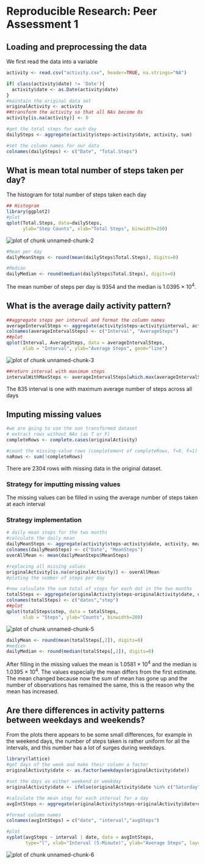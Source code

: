 # Reproducible Research: Peer Assessment 1
## Loading and preprocessing the data
We first read the data into a variable

```r
activity <- read.csv("activity.csv", header=TRUE, na.strings="NA")

if( class(activity$date) != 'Date'){
  activity$date <- as.Date(activity$date)
}
#maintain the original data set
originalActivity <- activity
##transform the activity so that all NAs become 0s
activity[is.na(activity)] <- 0

#get the total steps for each day
dailySteps <- aggregate(activity$steps~activity$date, activity, sum)

#set the column names for our data
colnames(dailySteps) <- c("Date", "Total.Steps")
```

## What is mean total number of steps taken per day?
The histogram for total number of steps taken each day

```r
## Histogram
library(ggplot2)
#plot
qplot(Total.Steps, data=dailySteps, 
      ylab="Step Counts", xlab="Total Steps", binwidth=250)
```

![plot of chunk unnamed-chunk-2](figure/unnamed-chunk-2.png) 

```r
#Mean per day
dailyMeanSteps <- round(mean(dailySteps$Total.Steps), digits=0)

#Median
dailyMedian <- round(median(dailySteps$Total.Steps), digits=0)
```

The mean number of steps per day is 9354 and the median is 1.0395 &times; 10<sup>4</sup>.

## What is the average daily activity pattern?

```r
##aggregate steps per interval and format the column names
averageIntervalSteps <- aggregate(activity$steps~activity$interval, activity, mean)
colnames(averageIntervalSteps) <- c("Interval", "AverageSteps")
##plot
qplot(Interval, AverageSteps, data = averageIntervalSteps, 
      xlab = "Interval", ylab="Average Steps", geom="line")
```

![plot of chunk unnamed-chunk-3](figure/unnamed-chunk-3.png) 

```r
##return interval with maximum steps
intervalWithMaxSteps <- averageIntervalSteps[which.max(averageIntervalSteps$Average),1]
```

The 835 interval is one with maximum average number of steps across all days

## Imputing missing values

```r
#we are going to use the non transformed dataset
# extract rows without NAs (as T or F)
completeRows <- complete.cases(originalActivity)

#count the missing-value rows (completement of completeRows, T=0, F=1)
naRows <- sum(!completeRows)
```

There are 2304 rows with missing data in the original dataset.

### Strategy for imputting missing values
The missing values can be filled in using the average number of steps taken at each interval

### Strategy implementation

```r
# daily mean steps for the two months
#calculate the daily mean
dailyMeanSteps <- aggregate(activity$steps~activity$date, activity, mean)
colnames(dailyMeanSteps) <- c("Date", "MeanSteps")
overAllMean <- mean(dailyMeanSteps$MeanSteps)

#replacing all missing values
originalActivity[is.na(originalActivity)] <- overAllMean
#ploting the number of steps per day

#now calculate the sum total of steps for each dat in the two months
totalSteps <- aggregate(originalActivity$steps~originalActivity$date, originalActivity, sum)
colnames(totalSteps) <- c("dates","step")
##plot
qplot(totalSteps$step, data = totalSteps, 
      xlab = "Steps", ylab="Counts", binwidth=200)
```

![plot of chunk unnamed-chunk-5](figure/unnamed-chunk-5.png) 

```r
dailyMean <- round(mean(totalSteps[,2]), digits=0)
#median
dailyMedian <- round(median(totalSteps[,2]), digits=0)
```

After filling in the missing values the mean is 1.0581 &times; 10<sup>4</sup> and the median is 1.0395 &times; 10<sup>4</sup>.
The values especially the mean differs from the first estimate.
The mean changed because now the sum of mean has gone up and the number of observations has remained the same, 
this is the reason why the mean has increased.

## Are there differences in activity patterns between weekdays and weekends?
From the plots there appears to be some small differences, for example in the weekend days, the number of steps taken is rather
uniform for all the intervals, and this number has a lot of surges during weekdays.

```r
library(lattice)
#get days of the week and make their column a factor
originalActivity$date <- as.factor(weekdays(originalActivity$date))

#set the days as either weekend or weekday
originalActivity$date <- ifelse(originalActivity$date %in% c("Saturday", "Sunday"), "weekend","weekday")

#calculate the mean step for each interval for a day
avgIntSteps <- aggregate(originalActivity$steps~originalActivity$date+originalActivity$interval, originalActivity, mean)

#format column names
colnames(avgIntSteps) = c("date", "interval","avgSteps")

#plot
xyplot(avgSteps ~ interval | date, data = avgIntSteps, 
       type="l", xlab="Interval (5-Minute)", ylab="Average Steps", layout=c(1,2))
```

![plot of chunk unnamed-chunk-6](figure/unnamed-chunk-6.png) 
